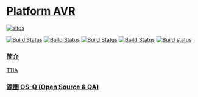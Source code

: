 ﻿# [Platform AVR](https://github.com/OS-Q/T11A)

[![sites](http://182.61.61.133/link/resources/OSQ.png)](http://www.OS-Q.com)

[![Build Status](https://github.com/OS-Q/T11A/workflows/CI/badge.svg)](https://github.com/OS-Q/T11A/actions/workflows/CI.yml)
[![Build Status](https://circleci.com/gh/OS-Q/T11A.svg?style=svg)](https://circleci.com/gh/OS-Q/T11A)
[![Build Status](https://travis-ci.com/OS-Q/T11A.svg?branch=master)](https://travis-ci.com/OS-Q/T11A)
[![Build Status](https://cloud.drone.io/api/badges/OS-Q/T11A/status.svg)](https://cloud.drone.io/OS-Q/T11A)
[![Build status](https://ci.appveyor.com/api/projects/status/oxruuertfmjb4c3r?svg=true)](https://ci.appveyor.com/project/Qitas/p11)

### [简介](https://github.com/OS-Q/T11A/wiki)

[T11A](https://github.com/OS-Q/T11A)

### [源圈 OS-Q (Open Source & QA) ](http://www.OS-Q.com)

